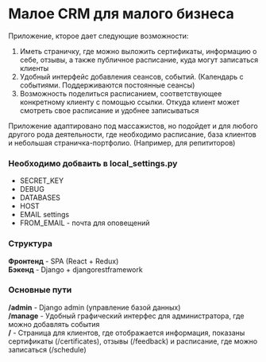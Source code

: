 # Малое CRM для малого бизнеса
Приложение, кторое дает следующие возможности:  
1. Иметь страничку, где можно выложить сертификаты, информацию о себе, отзывы, а также публичное расписание, куда могут записаться клиенты
2. Удобный интерфейс добавления сеансов, событий. (Календарь с событиями. Поддерживаются постоянные сеансы)
3. Возможность поделиться расписанием, соответствующее конкретному клиенту с помощью ссылки. Откуда клиент может смотреть свое расписание и удобнее записываться

Приложение адаптировано под массажистов, но подойдет и для любого другого рода деятельности, где необходимо расписание, база клиентов и небольшая страничка-портфолио. (Например, для репититоров)

### Необходимо добваить в local_settings.py
- SECRET_KEY
- DEBUG
- DATABASES
- HOST
- EMAIL settings
- FROM_EMAIL - почта для оповещений

### Структура
**Фронтенд** - SPA (React + Redux)  
**Бэкенд** - Django + djangorestframework

### Основные пути
**/admin** - Django admin (управление базой данных)  
**/manage** - Удобный графический интерфес для администратора, где можно добавлять события  
**/** - Страница для клиентов, где отображается информация, показаны сертификаты (/certificates), отзывы (/feedback) и расписание, где можно записаться (/schedule)  

